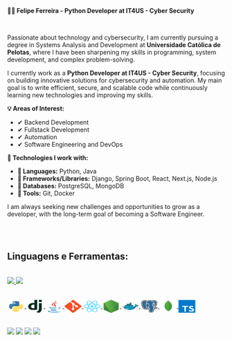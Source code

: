 <p align="left">
  <strong>👨‍💻 Felipe Ferreira - Python Developer at IT4US - Cyber Security</strong>
</p>
<br>
<p>Passionate about technology and cybersecurity, I am currently pursuing a degree in Systems Analysis and Development at <strong>Universidade Católica de Pelotas</strong>, where I have been sharpening my skills in programming, system development, and complex problem-solving.</p>

<p>I currently work as a <strong>Python Developer at IT4US - Cyber Security</strong>, focusing on building innovative solutions for cybersecurity and automation. My main goal is to write efficient, secure, and scalable code while continuously learning new technologies and improving my skills.</p>

<p><strong>💡 Areas of Interest:</strong></p>
<ul>
    <li>✔ Backend Development</li>
    <li>✔ Fullstack Development</li>
    <li>✔ Automation</li>
    <li>✔ Software Engineering and DevOps</li>
</ul>

<p><strong>🚀 Technologies I work with:</strong></p>
<ul>
    <li><strong>🔹 Languages:</strong> Python, Java</li>
    <li><strong>🔹 Frameworks/Libraries:</strong> Django, Spring Boot, React, Next.js, Node.js</li>
    <li><strong>🔹 Databases:</strong> PostgreSQL, MongoDB</li>
    <li><strong>🔹 Tools:</strong> Git, Docker</li>
</ul>

<p>I am always seeking new challenges and opportunities to grow as a developer, with the long-term goal of becoming a Software Engineer.</p>
<br><br>

## **Linguagens e Ferramentas:**
<br>

 <div>
   <a href="https://github.com/felpssm">
   <img height="180em" src="https://github-readme-stats.vercel.app/api?username=felpssm&show_icons=true&theme=tokyonight&include_all_commits=true&count_private=true"/>
   <img height="180em" src="https://github-readme-stats.vercel.app/api/top-langs/?username=felpssm&layout=compact&langs_count=6&theme=tokyonight"/>
</div>
    <br>

<div style="display: inline_block"><br>
  <img align="center" alt="Python" height="30" width="40" src="https://github.com/devicons/devicon/blob/master/icons/python/python-original.svg">
  <img align="center" alt="Django" height="30" width="40" src="https://github.com/devicons/devicon/blob/master/icons/django/django-plain.svg">
  <img align="center" alt="Java" height="30" width="40" src="https://github.com/devicons/devicon/blob/master/icons/java/java-original.svg">
  <img align="center" alt="Git" height="30" width="40" src="https://github.com/devicons/devicon/blob/master/icons/git/git-original.svg">
  <img align="center" alt="React" height="30" width="40" src="https://github.com/devicons/devicon/blob/master/icons/react/react-original.svg">
  <img align="center" alt="Node.js" height="30" width="40" src="https://github.com/devicons/devicon/blob/master/icons/nodejs/nodejs-original.svg">
  <img align="center" alt="Docker" height="30" width="40" src="https://github.com/devicons/devicon/blob/master/icons/docker/docker-original.svg">
  <img align="center" alt="PostgreSQL" height="30" width="40" src="https://github.com/devicons/devicon/blob/master/icons/postgresql/postgresql-original.svg">
  <img align="center" alt="MongoDB" height="30" width="40" src="https://github.com/devicons/devicon/blob/master/icons/mongodb/mongodb-original.svg">
  <img align="center" alt="TypeScript" height="30" width="40" src="https://github.com/devicons/devicon/blob/master/icons/typescript/typescript-original.svg">


</div>
 
<br>
<br>
 
<div> 
  <a href="https://instagram.com/felpssf" target="_blank"><img src="https://img.shields.io/badge/-Instagram-%23E4405F?style=for-the-badge&logo=instagram&logoColor=white" target="_blank"></a>
 <a href="https://discord.gg/felpssf" target="_blank"><img src="https://img.shields.io/badge/Discord-7289DA?style=for-the-badge&logo=discord&logoColor=white" target="_blank"></a> 
<a href="mailto:feelpss.martinssf@gmail.com"><img src="https://img.shields.io/badge/-gmail-%23333?style=for-the-badge&logo=gmail&logoColor=white" target="_blank"></a>
  <a href="https://www.linkedin.com/in/felipe-ferreira-893693149" target="_blank"><img src="https://img.shields.io/badge/-LinkedIn-%230077B5?style=for-the-badge&logo=linkedin&logoColor=white" target="_blank"></a>
</div>
